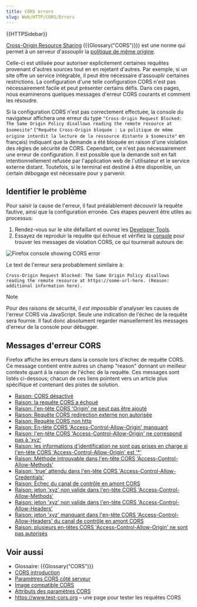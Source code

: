 ```yaml
---
title: CORS errors
slug: Web/HTTP/CORS/Errors
---
```


{{HTTPSidebar}}

[Cross-Origin Resource Sharing](/fr/docs/Web/HTTP/CORS) ({{Glossary("CORS")}}) est une norme qui permet à un serveur d'assouplir la [politique de même origine](/fr/docs/Web/Security/Same-origin_policy).

Celle-ci est utilisée pour autoriser explicitement certaines requêtes provenant d'autres sources tout en en rejetant d'autres. Par exemple, si un site offre un service intégrable, il peut être nécessaire d'assouplir certaines restrictions. La configuration d'une telle configuration CORS n'est pas nécessairement facile et peut présenter certains défis. Dans ces pages, nous examinerons quelques messages d'erreur CORS courants et comment les résoudre.

Si la configuration CORS n'est pas correctement effectuée, la console du navigateur affichera une erreur du type `"Cross-Origin Request Blocked: The Same Origin Policy disallows reading the remote resource at $somesite"` (`"Requête Cross-Origin bloquée : La politique de même origine interdit la lecture de la ressource distante à $somesite"` en français) indiquant que la demande a été bloquée en raison d'une violation des règles de sécurité de CORS. Cependant, ce n'est pas nécessairement une erreur de configuration. Il est possible que la demande soit en fait intentionnellement refusée par l'application web de l'utilisateur et le service externe distant. Toutefois, si le terminal est destiné à être disponible, un certain débogage est nécessaire pour y parvenir.

## Identifier le problème

Pour saisir la cause de l'erreur, il faut préalablement découvrir la requête fautive, ainsi que la configuration erronée. Ces étapes peuvent être utiles au processus:

1. Rendez-vous sur le site défaillant et ouvrez les [Developer Tools](/fr/docs/Tools).
2. Essayez de reproduir la requête qui échoue et vérifiez la [console](/fr/docs/Tools/Web_Console) pour trouver les messages de violation CORS, ce qui tournerait autours de:

![Firefox console showing CORS error](cors-error2.png)

Le text de l'erreur sera probablement similaire à:

```
Cross-Origin Request Blocked: The Same Origin Policy disallows
reading the remote resource at https://some-url-here. (Reason:
additional information here).
```

> [!NOTE]
> Pour des raisons de sécurité, il _est impossible_ d'analyser les causes de l'erreur CORS via JavaScript. Seule une indication de l'échec de la requête sera fournie. Il faut donc absolument regarder manuellement les messages d'erreur de la console pour débugger.

## Messages d'erreur CORS

Firefox affiche les erreurs dans la console lors d'échec de requête CORS. Ce message contient entre autres un champ "reason" donnant un meilleur contexte quant à la raison de l'échec de la requête. Ces messages sont listés ci-dessous; chacun de ces liens pointent vers un article plus spécifique et contenant des pistes de solution.

- [Raison: CORS désactivé](/fr/docs/Web/HTTP/CORS/Errors/CORSDisabled)
- [Raison: la requête CORS a échoué](/fr/docs/Web/HTTP/CORS/Errors/CORSDidNotSucceed)
- [Raison: l'en-tête CORS 'Origin' ne peut pas être ajouté](/fr/docs/Web/HTTP/CORS/Errors/CORSOriginHeaderNotAdded)
- [Raison: Requête CORS redirection externe non autorisée](/fr/docs/Web/HTTP/CORS/Errors/CORSExternalRedirectNotAllowed)
- [Raison: Requête CORS non http](/fr/docs/Web/HTTP/CORS/Errors/CORSRequestNotHttp)
- [Raison: En-tête CORS 'Access-Control-Allow-Origin' manquant](/fr/docs/Web/HTTP/CORS/Errors/CORSMissingAllowOrigin)
- [Raison: l'en-tête CORS 'Access-Control-Allow-Origin' ne correspond pas à 'xyz'](/fr/docs/Web/HTTP/CORS/Errors/CORSAllowOriginNotMatchingOrigin)
- [Raison: les informations d'identification ne sont pas prises en charge si l'en-tête CORS 'Access-Control-Allow-Origin' est '\*'](/fr/docs/Web/HTTP/CORS/Errors/CORSNotSupportingCredentials)
- [Raison: Méthode introuvable dans l'en-tête CORS 'Access-Control-Allow-Methods'](/fr/docs/Web/HTTP/CORS/Errors/CORSMethodNotFound)
- [Raison: 'true' attendu dans l'en-tête CORS 'Access-Control-Allow-Credentials'](/fr/docs/Web/HTTP/CORS/Errors/CORSMissingAllowCredentials)
- [Raison: Échec du canal de contrôle en amont CORS](/fr/docs/Web/HTTP/CORS/Errors/CORSPreflightDidNotSucceed)
- [Raison: jeton 'xyz' non valide dans l'en-tête CORS 'Access-Control-Allow-Methods'](/fr/docs/Web/HTTP/CORS/Errors/CORSInvalidAllowMethod)
- [Raison: jeton 'xyz' non valide dans l'en-tête CORS 'Access-Control-Allow-Headers'](/fr/docs/Web/HTTP/CORS/Errors/CORSInvalidAllowHeader)
- [Raison: jeton 'xyz' manquant dans l'en-tête CORS 'Access-Control-Allow-Headers' du canal de contrôle en amont CORS](/fr/docs/Web/HTTP/CORS/Errors/CORSMissingAllowHeaderFromPreflight)
- [Raison: plusieurs en-têtes CORS 'Access-Control-Allow-Origin' ne sont pas autorisés](/fr/docs/Web/HTTP/CORS/Errors/CORSMultipleAllowOriginNotAllowed)

## Voir aussi

- Glossaire: {{Glossary("CORS")}}
- [CORS introduction](/fr/docs/Web/HTTP/CORS)
- [Paramètres CORS côté serveur](/fr/docs/Web/HTTP/Server-Side_Access_Control)
- [Image compatible CORS](/fr/docs/Web/HTML/CORS_enabled_image)
- [Attributs des paramètres CORS](/fr/docs/Web/HTML/CORS_settings_attributes)
- <https://www.test-cors.org> – une page pour tester les requêtes CORS
